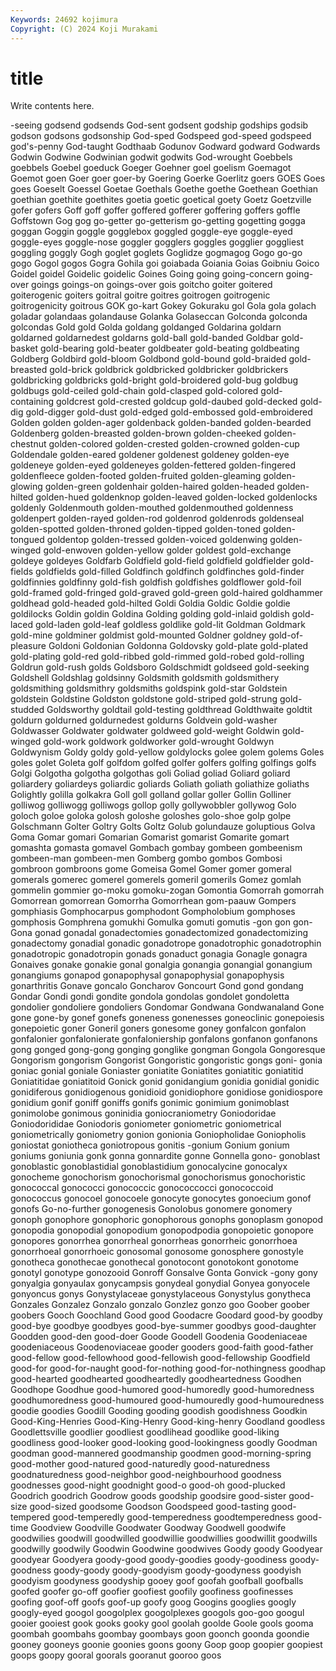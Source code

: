 ```yaml
---
Keywords: 24692 kojimura
Copyright: (C) 2024 Koji Murakami
---
```


# title

Write contents here.



-seeing godsend godsends God-sent godsent
godship godships godsib godson godsons godsonship God-sped Godspeed god-speed godspeed
god's-penny God-taught Godthaab Godunov Godward godward Godwards Godwin Godwine Godwinian
godwit godwits God-wrought Goebbels goebbels Goebel goeduck Goeger Goehner goel
goelism Goemagot Goemot goen Goer goer goer-by Goering Goerke Goerlitz
goers GOES Goes goes Goeselt Goessel Goetae Goethals Goethe goethe
Goethean Goethian goethian goethite goethites goetia goetic goetical goety Goetz
Goetzville gofer gofers Goff goff goffer goffered gofferer goffering goffers
goffle Goffstown Gog gog go-getter go-getterism go-getting gogetting gogga goggan
Goggin goggle gogglebox goggled goggle-eye goggle-eyed goggle-eyes goggle-nose goggler gogglers
goggles gogglier goggliest goggling goggly Gogh goglet goglets Goglidze gogmagog
Gogo go-go gogo Gogol gogos Gogra Gohila goi goiabada Goiania
Goias Goibniu Goico Goidel goidel Goidelic goidelic Goines Going going
going-concern going-over goings goings-on goings-over gois goitcho goiter goitered goiterogenic
goiters goitral goitre goitres goitrogen goitrogenic goitrogenicity goitrous GOK go-kart
Gokey Gokuraku gol Gola gola golach goladar golandaas golandause Golanka
Golaseccan Golconda golconda golcondas Gold gold Golda goldang goldanged Goldarina
goldarn goldarned goldarnedest goldarns gold-ball gold-banded Goldbar gold-basket gold-bearing gold-beater
goldbeater gold-beating goldbeating Goldberg Goldbird gold-bloom Goldbond gold-bound gold-braided gold-breasted
gold-brick goldbrick goldbricked goldbricker goldbrickers goldbricking goldbricks gold-bright gold-broidered gold-bug
goldbug goldbugs gold-ceiled gold-chain gold-clasped gold-colored gold-containing goldcrest gold-crested goldcup
gold-daubed gold-decked gold-dig gold-digger gold-dust gold-edged gold-embossed gold-embroidered Golden golden
golden-ager goldenback golden-banded golden-bearded Goldenberg golden-breasted golden-brown golden-cheeked golden-chestnut golden-colored
golden-crested golden-crowned golden-cup Goldendale golden-eared goldener goldenest goldeney golden-eye goldeneye
golden-eyed goldeneyes golden-fettered golden-fingered goldenfleece golden-footed golden-fruited golden-gleaming golden-glowing golden-green
goldenhair golden-haired golden-headed golden-hilted golden-hued goldenknop golden-leaved golden-locked goldenlocks goldenly
Goldenmouth golden-mouthed goldenmouthed goldenness goldenpert golden-rayed golden-rod goldenrod goldenrods goldenseal
golden-spotted golden-throned golden-tipped golden-toned golden-tongued goldentop golden-tressed golden-voiced goldenwing golden-winged
gold-enwoven golden-yellow golder goldest gold-exchange goldeye goldeyes Goldfarb Goldfield gold-field
goldfield goldfielder gold-fields goldfields gold-filled Goldfinch goldfinch goldfinches gold-finder goldfinnies
goldfinny gold-fish goldfish goldfishes goldflower gold-foil gold-framed gold-fringed gold-graved gold-green
gold-haired goldhammer goldhead gold-headed gold-hilted Goldi Goldia Goldic Goldie goldie
goldilocks Goldin goldin Goldina Golding golding gold-inlaid goldish gold-laced gold-laden
gold-leaf goldless goldlike gold-lit Goldman Goldmark gold-mine goldminer goldmist gold-mounted
Goldner goldney gold-of-pleasure Goldoni Goldonian Goldonna Goldovsky gold-plate gold-plated gold-plating
gold-red gold-ribbed gold-rimmed gold-robed gold-rolling Goldrun gold-rush golds Goldsboro Goldschmidt
goldseed gold-seeking Goldshell Goldshlag goldsinny Goldsmith goldsmith goldsmithery goldsmithing goldsmithry
goldsmiths goldspink gold-star Goldstein goldstein Goldstine Goldston goldstone gold-striped gold-strung
gold-studded Goldsworthy goldtail gold-testing goldthread Goldthwaite goldtit goldurn goldurned goldurnedest
goldurns Goldvein gold-washer Goldwasser Goldwater goldwater goldweed gold-weight Goldwin gold-winged
gold-work goldwork goldworker gold-wrought Goldwyn Goldwynism Goldy goldy gold-yellow goldylocks
golee golem golems Goles goles golet Goleta golf golfdom golfed
golfer golfers golfing golfings golfs Golgi Golgotha golgotha golgothas goli
Goliad goliad Goliard goliard goliardery goliardeys goliardic goliards Goliath goliath
goliathize goliaths Golightly golilla golkakra Goll goll golland gollar goller
Gollin Golliner golliwog golliwogg golliwogs gollop golly gollywobbler gollywog Golo
goloch goloe goloka golosh goloshe goloshes golo-shoe golp golpe Golschmann
Golter Goltry Golts Goltz Golub golundauze goluptious Golva Goma Gomar
gomari Gomarian Gomarist gomarist Gomarite gomart gomashta gomasta gomavel Gombach
gombay gombeen gombeenism gombeen-man gombeen-men Gomberg gombo gombos Gombosi gombroon
gombroons gome Gomeisa Gomel Gomer gomer gomeral gomerals gomerec gomerel
gomerels gomeril gomerils Gomez gomlah gommelin gommier go-moku gomoku-zogan Gomontia
Gomorrah gomorrah Gomorrean gomorrean Gomorrha Gomorrhean gom-paauw Gompers gomphiasis Gomphocarpus
gomphodont Gompholobium gomphoses gomphosis Gomphrena gomukhi Gomulka gomuti gomutis -gon
gon gon- Gona gonad gonadal gonadectomies gonadectomized gonadectomizing gonadectomy gonadial
gonadic gonadotrope gonadotrophic gonadotrophin gonadotropic gonadotropin gonads gonaduct gonagia Gonagle
gonagra Gonaives gonake gonakie gonal gonalgia gonangia gonangial gonangium gonangiums
gonapod gonapophysal gonapophysial gonapophysis gonarthritis Gonave goncalo Goncharov Goncourt Gond
gond gondang Gondar Gondi gondi gondite gondola gondolas gondolet gondoletta
gondolier gondoliere gondoliers Gondomar Gondwana Gondwanaland Gone gone gone-by gonef
gonefs goneness gonenesses goneoclinic gonepoiesis gonepoietic goner Goneril goners gonesome
goney gonfalcon gonfalon gonfalonier gonfalonierate gonfaloniership gonfalons gonfanon gonfanons gong
gonged gong-gong gonging gonglike gongman Gongola Gongoresque Gongorism gongorism Gongorist
Gongoristic gongoristic gongs goni- gonia goniac gonial goniale Goniaster goniatite
Goniatites goniatitic goniatitid Goniatitidae goniatitoid Gonick gonid gonidangium gonidia gonidial
gonidic gonidiferous gonidiogenous gonidioid gonidiophore gonidiose gonidiospore gonidium gonif goniff
goniffs gonifs gonimic gonimium gonimoblast gonimolobe gonimous goninidia goniocraniometry Goniodoridae
Goniodorididae Goniodoris goniometer goniometric goniometrical goniometrically goniometry gonion gonionia Goniopholidae
Goniopholis goniostat goniotheca goniotropous gonitis -gonium Gonium gonium goniums goniunia
gonk gonna gonnardite gonne Gonnella gono- gonoblast gonoblastic gonoblastidial gonoblastidium
gonocalycine gonocalyx gonocheme gonochorism gonochorismal gonochorismus gonochoristic gonococcal gonococci gonococcic
gonococcocci gonococcoid gonococcus gonocoel gonocoele gonocyte gonocytes gonoecium gonof gonofs
Go-no-further gonogenesis Gonolobus gonomere gonomery gonoph gonophore gonophoric gonophorous gonophs
gonoplasm gonopod gonopodia gonopodial gonopodium gonopodpodia gonopoietic gonopore gonopores gonorrhea
gonorrheal gonorrheas gonorrheic gonorrhoea gonorrhoeal gonorrhoeic gonosomal gonosome gonosphere gonostyle
gonotheca gonothecae gonothecal gonotocont gonotokont gonotome gonotyl gonotype gonozooid Gonroff
Gonsalve Gonta Gonvick -gony gony gonyalgia gonyaulax gonycampsis gonydeal gonydial
Gonyea gonyocele gonyoncus gonys Gonystylaceae gonystylaceous Gonystylus gonytheca Gonzales Gonzalez
Gonzalo gonzalo Gonzlez gonzo goo Goober goober goobers Gooch Goochland
Good good Goodacre Goodard good-by goodby good-bye goodbye goodbyes good-bye-summer
goodbys good-daughter Goodden good-den good-doer Goode Goodell Goodenia Goodeniaceae goodeniaceous
Goodenoviaceae gooder gooders good-faith good-father good-fellow good-fellowhood good-fellowish good-fellowship Goodfield
good-for good-for-naught good-for-nothing good-for-nothingness goodhap good-hearted goodhearted goodheartedly goodheartedness Goodhen
Goodhope Goodhue good-humored good-humoredly good-humoredness goodhumoredness good-humoured good-humouredly good-humouredness goodie
goodies Goodill Gooding gooding goodish goodishness Goodkin Good-King-Henries Good-King-Henry Good-king-henry
Goodland goodless Goodlettsville goodlier goodliest goodlihead goodlike good-liking goodliness good-looker
good-looking good-lookingness goodly Goodman goodman good-mannered goodmanship goodmen good-morning-spring good-mother
good-natured good-naturedly good-naturedness goodnaturedness good-neighbor good-neighbourhood goodness goodnesses good-night goodnight
good-o good-oh good-plucked Goodrich goodrich Goodrow goods goodship goodsire good-sister
good-size good-sized goodsome Goodson Goodspeed good-tasting good-tempered good-temperedly good-temperedness goodtemperedness
good-time Goodview Goodville Goodwater Goodway Goodwell goodwife goodwilies goodwill goodwilled
goodwillie goodwillies goodwillit goodwills goodwilly goodwily Goodwin Goodwine goodwives Goody
goody Goodyear goodyear Goodyera goody-good goody-goodies goody-goodiness goody-goodness goody-goody goody-goodyism
goody-goodyness goodyish goodyism goodyness goodyship gooey goof goofah goofball goofballs
goofed goofer go-off goofier goofiest goofily goofiness goofinesses goofing goof-off
goofs goof-up goofy goog Googins googlies googly googly-eyed googol googolplex
googolplexes googols goo-goo googul gooier gooiest gook gooks gooky gool
goolah goolde Goole gools gooma goombah goombahs goombay goombays goon
goonch goonda goondie gooney gooneys goonie goonies goons goony Goop
goop goopier goopiest goops goopy gooral goorals gooranut gooroo goos
